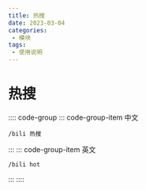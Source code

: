 ```yaml
---
title: 热搜
date: 2023-03-04
categories:
 - 模块
tags:
 - 使用说明
---
```


# 热搜

:::: code-group
::: code-group-item 中文
```
/bili 热搜
```
:::
::: code-group-item 英文
```
/bili hot
```
:::
::::

